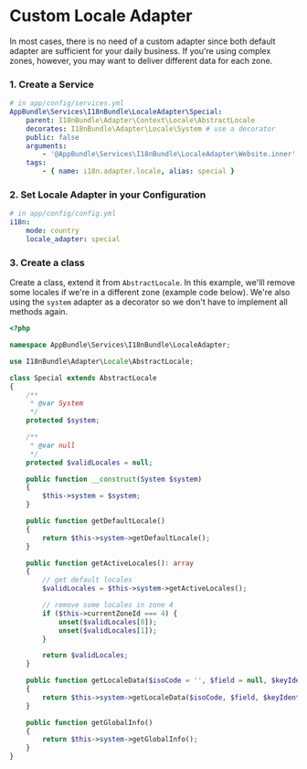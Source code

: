 # Custom Locale Adapter

In most cases, there is no need of a custom adapter since both default adapter are sufficient for your daily business.
If you're using complex zones, however, you may want to deliver different data for each zone.

### 1. Create a Service

```yaml
# in app/config/services.yml
AppBundle\Services\I18nBundle\LocaleAdapter\Special:
    parent: I18nBundle\Adapter\Context\Locale\AbstractLocale
    decorates: I18nBundle\Adapter\Locale\System # use a decorator
    public: false
    arguments:
        - '@AppBundle\Services\I18nBundle\LocaleAdapter\Website.inner'
    tags:
        - { name: i18n.adapter.locale, alias: special }
```

### 2. Set Locale Adapter in your Configuration

```yaml
# in app/config/config.yml
i18n:
    mode: country
    locale_adapter: special
```

### 3. Create a class

Create a class, extend it from `AbstractLocale`.
In this example, we'lll remove some locales if we're in a different zone (example code below).
We're also using the `system` adapter as a decorator so we don't have to implement all methods again.

```php
<?php

namespace AppBundle\Services\I18nBundle\LocaleAdapter;

use I18nBundle\Adapter\Locale\AbstractLocale;

class Special extends AbstractLocale
{
    /**
     * @var System
     */
    protected $system;

    /**
     * @var null
     */
    protected $validLocales = null;

    public function __construct(System $system)
    {
        $this->system = $system;
    }

    public function getDefaultLocale()
    {
        return $this->system->getDefaultLocale();
    }

    public function getActiveLocales(): array
    {
        // get default locales
        $validLocales = $this->system->getActiveLocales();

        // remove some locales in zone 4
        if ($this->currentZoneId === 4) {
            unset($validLocales[0]);
            unset($validLocales[1]);
        }

        return $validLocales;
    }

    public function getLocaleData($isoCode = '', $field = null, $keyIdentifier = 'locale')
    {
        return $this->system->getLocaleData($isoCode, $field, $keyIdentifier);
    }

    public function getGlobalInfo()
    {
        return $this->system->getGlobalInfo();
    }
}
```